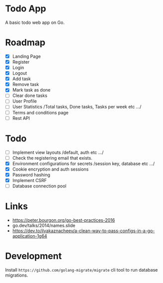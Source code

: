 # Todo App

A basic todo web app on Go.

# Roadmap

- [x] Landing Page
- [x] Register
- [x] Login
- [x] Logout
- [x] Add task
- [x] Remove task
- [x] Mark task as done
- [ ] Clear done tasks
- [ ] User Profile
- [ ] User Statistics /Total tasks, Done tasks, Tasks per week etc .../
- [ ] Terms and conditions page
- [ ] Rest API

# Todo

- [ ] Implement view layouts /default, auth etc .../
- [ ] Check the registering email that exists.
- [x] Environment configurations for secrets /session key, database etc .../
- [x] Cookie encryption and auth sessions
- [x] Password hashing
- [x] Implement CSRF
- [ ] Database connection pool

# Links

- https://peter.bourgon.org/go-best-practices-2016
- go.dev/talks/2014/names.slide
- https://dev.to/ilyakaznacheev/a-clean-way-to-pass-configs-in-a-go-application-1g64

# Development

Install `https://github.com/golang-migrate/migrate` cli tool to run database migrations.